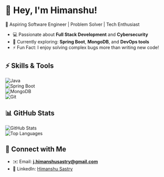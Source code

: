 # 👋 Hey, I'm Himanshu!  
🚀 Aspiring Software Engineer | Problem Solver | Tech Enthusiast  

- 💻 Passionate about **Full Stack Development** and **Cybersecurity**  
- 🌱 Currently exploring: **Spring Boot**, **MongoDB**, and **DevOps tools**  
- ⚡ Fun Fact: I enjoy solving complex bugs more than writing new code!  

## ⚡ Skills & Tools  
![Java](https://img.shields.io/badge/Java-ED8B00?style=for-the-badge&logo=java&logoColor=white)  
![Spring Boot](https://img.shields.io/badge/SpringBoot-6DB33F?style=for-the-badge&logo=spring-boot&logoColor=white)  
![MongoDB](https://img.shields.io/badge/MongoDB-4DB33D?style=for-the-badge&logo=mongodb&logoColor=white)  
![Git](https://img.shields.io/badge/Git-F05032?style=for-the-badge&logo=git&logoColor=white)  

## 📊 GitHub Stats  
![GitHub Stats](https://github-readme-stats.vercel.app/api?username=himanshu&show_icons=true&theme=radical)  
![Top Languages](https://github-readme-stats.vercel.app/api/top-langs/?username=himanshu&layout=compact)  

## 🤝 Connect with Me  
- ✉️ Email: **j.himanshusastry@gmail.com**  
- 🔗 LinkedIn: [Himanshu Sastry](https://www.linkedin.com/in/himanshu-sastry-b64913343/)  
